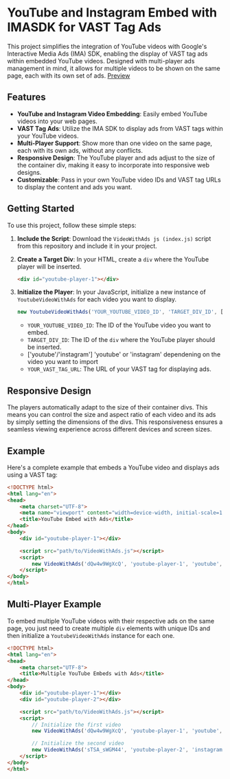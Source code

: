 # YouTube and Instagram Embed with IMASDK for VAST Tag Ads

This project simplifies the integration of YouTube videos with Google's Interactive Media Ads (IMA) SDK, enabling the display of VAST tag ads within embedded YouTube videos. Designed with multi-player ads management in mind, it allows for multiple videos to be shown on the same page, each with its own set of ads.
[Preview](https://mendiu.github.io/youtube-embed-with-vast-tag-ads/)

## Features

- **YouTube and Instagram Video Embedding**: Easily embed YouTube videos into your web pages.
- **VAST Tag Ads**: Utilize the IMA SDK to display ads from VAST tags within your YouTube videos.
- **Multi-Player Support**: Show more than one video on the same page, each with its own ads, without any conflicts.
- **Responsive Design**: The YouTube player and ads adjust to the size of the container div, making it easy to incorporate into responsive web designs.
- **Customizable**: Pass in your own YouTube video IDs and VAST tag URLs to display the content and ads you want.

## Getting Started

To use this project, follow these simple steps:

1. **Include the Script**: Download the `VideoWithAds js (index.js)` script from this repository and include it in your project.

2. **Create a Target Div**: In your HTML, create a `div` where the YouTube player will be inserted.

    ```html
    <div id="youtube-player-1"></div>
    ```

3. **Initialize the Player**: In your JavaScript, initialize a new instance of `YoutubeVideoWithAds` for each video you want to display.

    ```javascript
    new YoutubeVideoWithAds('YOUR_YOUTUBE_VIDEO_ID', 'TARGET_DIV_ID', ['youtube'/'instagram'] 'YOUR_VAST_TAG_URL');
    ```

    - `YOUR_YOUTUBE_VIDEO_ID`: The ID of the YouTube video you want to embed.
    - `TARGET_DIV_ID`: The ID of the `div` where the YouTube player should be inserted.
    - ['youtube'/'instagram'] 'youtube' or 'instagram' dependening on the video you want to import
    - `YOUR_VAST_TAG_URL`: The URL of your VAST tag for displaying ads.
    
  
## Responsive Design

The players automatically adapt to the size of their container divs. This means you can control the size and aspect ratio of each video and its ads by simply setting the dimensions of the divs. This responsiveness ensures a seamless viewing experience across different devices and screen sizes.

## Example

Here's a complete example that embeds a YouTube video and displays ads using a VAST tag:

```html
<!DOCTYPE html>
<html lang="en">
<head>
    <meta charset="UTF-8">
    <meta name="viewport" content="width=device-width, initial-scale=1.0">
    <title>YouTube Embed with Ads</title>
</head>
<body>
    <div id="youtube-player-1"></div>

    <script src="path/to/VideoWithAds.js"></script>
    <script>
        new VideoWithAds('dQw4w9WgXcQ', 'youtube-player-1', 'youtube', 'https://example.com/vast-tag-url.xml');
    </script>
</body>
</html>
```

## Multi-Player Example

To embed multiple YouTube videos with their respective ads on the same page, you just need to create multiple `div` elements with unique IDs and then initialize a `YoutubeVideoWithAds` instance for each one.

```html
<!DOCTYPE html>
<html lang="en">
<head>
    <meta charset="UTF-8">
    <title>Multiple YouTube Embeds with Ads</title>
</head>
<body>
    <div id="youtube-player-1"></div>
    <div id="youtube-player-2"></div>

    <script src="path/to/VideoWithAds.js"></script>
    <script>
        // Initialize the first video
        new VideoWithAds('dQw4w9WgXcQ', 'youtube-player-1', 'youtube', 'https://example.com/vast-tag-url-1.xml');

        // Initialize the second video
        new VideoWithAds('sTSA_sWGM44', 'youtube-player-2', 'instagram', 'https://example.com/vast-tag-url-2.xml');
    </script>
</body>
</html>
```

